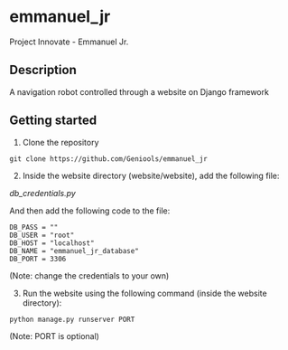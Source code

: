 # emmanuel_jr
Project Innovate - Emmanuel Jr.

## Description
A navigation robot controlled through a website on Django framework

## Getting started

1. Clone the repository

```
git clone https://github.com/Geniools/emmanuel_jr
```

 2. Inside the website directory (website/website), add the following file: 

*db_credentials.py*

And then add the following code to the file:

 ```
DB_PASS = ""
DB_USER = "root"
DB_HOST = "localhost"
DB_NAME = "emmanuel_jr_database"
DB_PORT = 3306
```
(Note: change the credentials to your own)

3. Run the website using the following command (inside the website directory):

```
python manage.py runserver PORT
```
(Note: PORT is optional)

